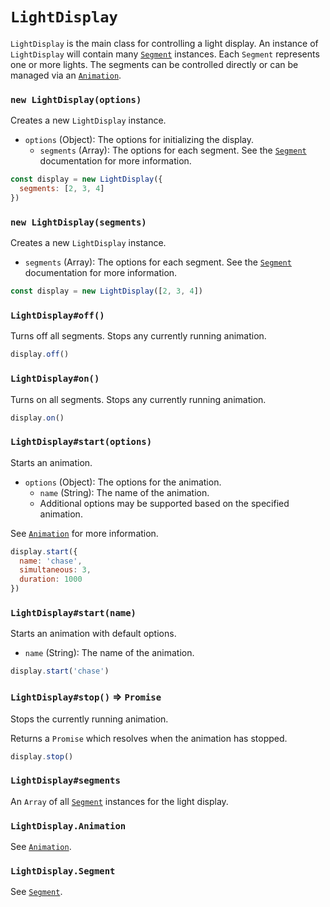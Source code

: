 # `LightDisplay`

`LightDisplay` is the main class for controlling a light display. An instance of `LightDisplay` will contain many [`Segment`](segment.md) instances. Each `Segment` represents one or more lights. The segments can be controlled directly or can be managed via an [`Animation`](animation.md).

### `new LightDisplay(options)`

Creates a new `LightDisplay` instance.

* `options` (Object): The options for initializing the display.
  * `segments` (Array): The options for each segment. See the [`Segment`](segment.md) documentation for more information.

```js
const display = new LightDisplay({
  segments: [2, 3, 4]
})
```

### `new LightDisplay(segments)`

Creates a new `LightDisplay` instance.

* `segments` (Array): The options for each segment. See the [`Segment`](segment.md) documentation for more information.

```js
const display = new LightDisplay([2, 3, 4])
```

### `LightDisplay#off()`

Turns off all segments. Stops any currently running animation.

```js
display.off()
```

### `LightDisplay#on()`

Turns on all segments. Stops any currently running animation.

```js
display.on()
```

### `LightDisplay#start(options)`

Starts an animation.

* `options` (Object): The options for the animation.
  * `name` (String): The name of the animation.
  * Additional options may be supported based on the specified animation.

See [`Animation`](animation.md) for more information.

```js
display.start({
  name: 'chase',
  simultaneous: 3,
  duration: 1000
})
```

### `LightDisplay#start(name)`

Starts an animation with default options.

* `name` (String): The name of the animation.

```js
display.start('chase')
```

### `LightDisplay#stop()` => `Promise`

Stops the currently running animation.

Returns a `Promise` which resolves when the animation has stopped.

```js
display.stop()
```

### `LightDisplay#segments`

An `Array` of all [`Segment`](segment.md) instances for the light display.

### `LightDisplay.Animation`

See [`Animation`](animation.md).

### `LightDisplay.Segment`

See [`Segment`](segment.md).
